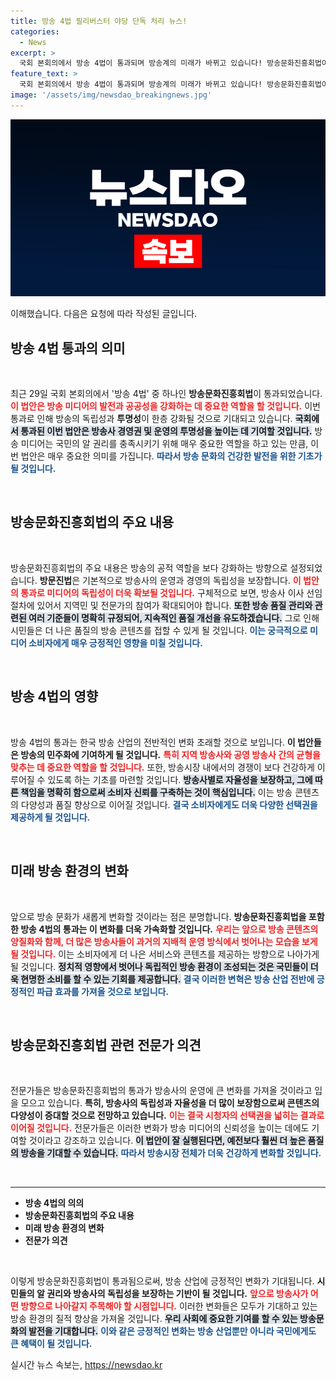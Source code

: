 ```yaml
---
title: 방송 4법 필리버스터 야당 단독 처리 뉴스!
categories:
  - News
excerpt: >
  국회 본회의에서 방송 4법이 통과되며 방송계의 미래가 바뀌고 있습니다! 방송문화진흥회법이 어떤 변화를 가져올지 궁금하다면 클릭하세요!
feature_text: >
  국회 본회의에서 방송 4법이 통과되며 방송계의 미래가 바뀌고 있습니다! 방송문화진흥회법이 어떤 변화를 가져올지 궁금하다면 클릭하세요!
image: '/assets/img/newsdao_breakingnews.jpg'
---
```


<p><img src="/assets/img/newsdao_breakingnews.jpg" alt="flaretime 속보" /></p>

<p>이해했습니다. 다음은 요청에 따라 작성된 글입니다.</p>

<h2 data-ke-size="size26">방송 4법 통과의 의미</h2>

<p data-ke-size="size16">&nbsp;</p>

<p>최근 29일 국회 본회의에서 '방송 4법' 중 하나인 <b>방송문화진흥회법</b>이 통과되었습니다. <b><span style="color: #ee2323;">이 법안은 방송 미디어의 발전과 공공성을 강화하는 데 중요한 역할을 할 것입니다.</span></b> 이번 통과로 인해 방송의 독립성과 <b>투명성</b>이 한층 강화될 것으로 기대되고 있습니다. <b><span style="background-color: #21538527;">국회에서 통과된 이번 법안은 방송사 경영권 및 운영의 투명성을 높이는 데 기여할 것입니다.</span></b> 방송 미디어는 국민의 알 권리를 충족시키기 위해 매우 중요한 역할을 하고 있는 만큼, 이번 법안은 매우 중요한 의미를 가집니다. <b><span style="color: #1a5490;">따라서 방송 문화의 건강한 발전을 위한 기초가 될 것입니다.</span></b></p>

<p data-ke-size="size16">&nbsp;</p>

<h2 data-ke-size="size26">방송문화진흥회법의 주요 내용</h2>

<p data-ke-size="size16">&nbsp;</p>

<p>방송문화진흥회법의 주요 내용은 방송의 공적 역할을 보다 강화하는 방향으로 설정되었습니다. <b>방문진법</b>은 기본적으로 방송사의 운영과 경영의 독립성을 보장합니다. <b><span style="color: #ee2323;">이 법안의 통과로 미디어의 독립성이 더욱 확보될 것입니다.</span></b> 구체적으로 보면, 방송사 이사 선임 절차에 있어서 지역민 및 전문가의 참여가 확대되어야 합니다. <b><span style="background-color: #21538527;">또한 방송 품질 관리와 관련된 여러 기준들이 명확히 규정되어, 지속적인 품질 개선을 유도하겠습니다.</span></b> 그로 인해 시민들은 더 나은 품질의 방송 콘텐츠를 접할 수 있게 될 것입니다. <b><span style="color: #1a5490;">이는 궁극적으로 미디어 소비자에게 매우 긍정적인 영향을 미칠 것입니다.</span></b></p>

<p data-ke-size="size16">&nbsp;</p>

<h2 data-ke-size="size26">방송 4법의 영향</h2>

<p data-ke-size="size16">&nbsp;</p>

<p>방송 4법의 통과는 한국 방송 산업의 전반적인 변화 초래할 것으로 보입니다. <b>이 법안들은 방송의 민주화에 기여하게 될 것입니다.</b> <b><span style="color: #ee2323;">특히 지역 방송사와 공영 방송사 간의 균형을 맞추는 데 중요한 역할을 할 것입니다.</span></b> 또한, 방송시장 내에서의 경쟁이 보다 건강하게 이루어질 수 있도록 하는 기초를 마련할 것입니다. <b><span style="background-color: #21538527;">방송사별로 자율성을 보장하고, 그에 따른 책임을 명확히 함으로써 소비자 신뢰를 구축하는 것이 핵심입니다.</span></b> 이는 방송 콘텐츠의 다양성과 품질 향상으로 이어질 것입니다. <b><span style="color: #1a5490;">결국 소비자에게도 더욱 다양한 선택권을 제공하게 될 것입니다.</span></b></p>

<p data-ke-size="size16">&nbsp;</p>

<h2 data-ke-size="size26">미래 방송 환경의 변화</h2>

<p data-ke-size="size16">&nbsp;</p>

<p>앞으로 방송 문화가 새롭게 변화할 것이라는 점은 분명합니다. <b>방송문화진흥회법을 포함한 방송 4법의 통과는 이 변화를 더욱 가속화할 것입니다.</b> <b><span style="color: #ee2323;">우리는 앞으로 방송 콘텐츠의 양질화와 함께, 더 많은 방송사들이 과거의 지배적 운영 방식에서 벗어나는 모습을 보게 될 것입니다.</span></b> 이는 소비자에게 더 나은 서비스와 콘텐츠를 제공하는 방향으로 나아가게 될 것입니다. <b><span style="background-color: #21538527;">정치적 영향에서 벗어나 독립적인 방송 환경이 조성되는 것은 국민들이 더욱 현명한 소비를 할 수 있는 기회를 제공합니다.</span></b> <b><span style="color: #1a5490;">결국 이러한 변혁은 방송 산업 전반에 긍정적인 파급 효과를 가져올 것으로 보입니다.</span></b></p>

<p data-ke-size="size16">&nbsp;</p>

<h2 data-ke-size="size26">방송문화진흥회법 관련 전문가 의견</h2>

<p data-ke-size="size16">&nbsp;</p>

<p>전문가들은 방송문화진흥회법의 통과가 방송사의 운영에 큰 변화를 가져올 것이라고 입을 모으고 있습니다. <b>특히, 방송사의 독립성과 자율성을 더 많이 보장함으로써 콘텐츠의 다양성이 증대할 것으로 전망하고 있습니다.</b> <b><span style="color: #ee2323;">이는 결국 시청자의 선택권을 넓히는 결과로 이어질 것입니다.</span></b> 전문가들은 이러한 변화가 방송 미디어의 신뢰성을 높이는 데에도 기여할 것이라고 강조하고 있습니다. <b><span style="background-color: #21538527;">이 법안이 잘 실행된다면, 예전보다 훨씬 더 높은 품질의 방송을 기대할 수 있습니다.</span></b> <b><span style="color: #1a5490;">따라서 방송시장 전체가 더욱 건강하게 변화할 것입니다.</span></b></p>

<p data-ke-size="size16">&nbsp;</p>

<hr>

<ul>
    <li><b>방송 4법의 의의</b></li>
    <li><b>방송문화진흥회법의 주요 내용</b></li>
    <li><b>미래 방송 환경의 변화</b></li>
    <li><b>전문가 의견</b></li>
</ul> 

<p data-ke-size="size16">&nbsp;</p>

<p>이렇게 방송문화진흥회법이 통과됨으로써, 방송 산업에 긍정적인 변화가 기대됩니다. <b>시민들의 알 권리와 방송사의 독립성을 보장하는 기반이 될 것입니다.</b> <b><span style="color: #ee2323;">앞으로 방송사가 어떤 방향으로 나아갈지 주목해야 할 시점입니다.</span></b> 이러한 변화들은 모두가 기대하고 있는 방송 환경의 질적 향상을 가져올 것입니다. <b><span style="background-color: #21538527;">우리 사회에 중요한 기여를 할 수 있는 방송문화의 발전을 기대합니다.</span></b> <b><span style="color: #1a5490;">이와 같은 긍정적인 변화는 방송 산업뿐만 아니라 국민에게도 큰 혜택이 될 것입니다.</span></b></p>
실시간 뉴스 속보는, <a href="https://newsdao.kr" rel="dofollow">https://newsdao.kr</a>



